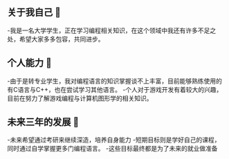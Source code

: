 ## 关于我自己 👯

-我是一名大学学生，正在学习编程相关知识，在这个领域中我还有许多不足之处，希望大家多多包容，共同进步。

## 个人能力 🤔

-由于是转专业学生，我对编程语言的知识掌握谈不上丰富，目前能够熟练使用的有C语言与C++，也在尝试学习其他语言。
-个人对于游戏开发有着较大的兴趣，目前在努力了解游戏编程与计算机图形学的相关知识。

## 未来三年的发展 💬

-未来希望通过考研来继续深造，培养自身能力
-短期目标则是学好自己的课程，同时通过自学掌握更多门编程语言。
-这些目标最终都是为了未来的就业做准备
